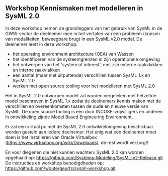 ## Workshop Kennismaken met modelleren in SysML 2.0

In deze workshop nemen de grondleggers van het gebruik van SysML in de GWW-sector de deelnemer mee in het vertalen van een probleem (kruisen van modaliteiten, beweegbare brug) in een SysML v2.0 model. De deelnemer leert in deze workshop: 
- het operating environment architecture (OEA) van Wasson
- het identificeren van de systeemgrenzen in zijn operationele omgeving
- het ontwerpen van het 'system of interest', met zijn externe raakvlakken en interne raakvlakken
- een aantal (maar niet uitputtende) verschillen tussen SysML 1.x en SysML 2.0
- werken met open source tooling voor het modelleren met SysML 2.0

Het in SysML 2.0 ontworpen model zal worden vergeleken met hetzelfde model beschreven in SysML 1.x zodat de deelnemers kennis maken met de verschillen en overeenkomsten tussen de oude en nieuwe versie van SysML. De open source tooling is een door INCOSE-vrijwilligers en anderen in ontwikkeling zijnde Model Based Engineering Environment.

Er zal een virtual pc met de SysML 2.0 ontwikkelomgeving beschikbaar worden gesteld aan iedere deelnemer. Het enig wat een deelnemer moet doen is het installeren van Oracle Virtualbox (https://www.virtualbox.org/wiki/Downloads), de rest wordt verzorgt!

En voor diegenen die niet kunnen wachten:
SysML 2.0 kan worden opgehaald op: https://github.com/Systems-Modeling/SysML-v2-Release.git
De instructies en workshop benodigdheden op: https://github.com/woutergeurts/sysml-workshop.git

